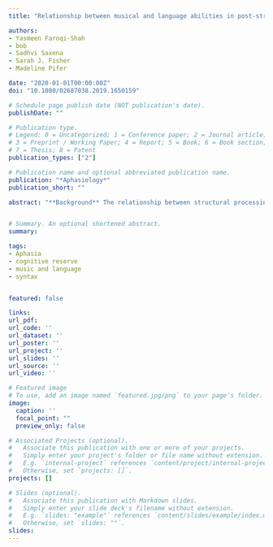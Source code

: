 ```yaml
---
title: "Relationship between musical and language abilities in post-stroke aphasia"

authors:
- Yasmeen Faroqi-Shah
- bob
- Sadhvi Saxena
- Sarah J. Fisher
- Madeline Pifer

date: "2020-01-01T00:00:00Z"
doi: "10.1080/02687038.2019.1650159"

# Schedule page publish date (NOT publication's date).
publishDate: ""

# Publication type.
# Legend: 0 = Uncategorized; 1 = Conference paper; 2 = Journal article;
# 3 = Preprint / Working Paper; 4 = Report; 5 = Book; 6 = Book section;
# 7 = Thesis; 8 = Patent
publication_types: ["2"]

# Publication name and optional abbreviated publication name.
publication: "*Aphasiology*"
publication_short: ""

abstract: "**Background** The relationship between structural processing in music and language can be viewed from two perspectives: whether the neural processing of music and language recruits shared neural resources, and whether musical ability is associated with neuroplas- tic resilience against language impairment.<br>**Aims** This study investigated music and language processing in persons who developed aphasia (PWA) following left-hemisphere stroke, and asked three questions: (1) whether musical structure processing is compromised in PWA, (2) whether there is a relationship between the processing of musical and linguistic structure, and (3) if prior musical ability is associated with post-stroke music and language task performance. <br>**Methods & Procedures:** Procedures included four computer-based tasks of sensitivity to structure in music and language, testing of general language impairment, and questionnaires on musical sophistication in 23 PWA. <br>**Outcomes & Results:** This study found that PWA’s processing of musical structure was unimpaired relative to neurotypical controls. This was also the case for individuals with agrammatic aphasia, who have a specific deficit in syntactic formulation. Second, music and language structural processing performance was not correlated in the healthy or aphasic group. Third, in PWA, prior musical ability correlated positively with implicit structural processing of music and language, and negatively with aphasia severity. The relationship between musical ability (years of music lessons) and aphasia severity was stronger when combined with an additional group of 15 PWA. Conclusions: These findings suggest that while structural proces- sing of music and language is dissociated in neurotypical individuals and in those with left-hemisphere damage, there may be a potential for neuroplastic effects of musical training on language impairment."


# Summary. An optional shortened abstract.
summary:

tags:
- Aphasia
- cognitive reserve
- music and language
- syntax


featured: false

links:
url_pdf: 
url_code: ''
url_dataset: ''
url_poster: ''
url_project: ''
url_slides: ''
url_source: ''
url_video: ''

# Featured image
# To use, add an image named `featured.jpg/png` to your page's folder. 
image:
  caption: ''
  focal_point: ""
  preview_only: false

# Associated Projects (optional).
#   Associate this publication with one or more of your projects.
#   Simply enter your project's folder or file name without extension.
#   E.g. `internal-project` references `content/project/internal-project/index.md`.
#   Otherwise, set `projects: []`.
projects: []

# Slides (optional).
#   Associate this publication with Markdown slides.
#   Simply enter your slide deck's filename without extension.
#   E.g. `slides: "example"` references `content/slides/example/index.md`.
#   Otherwise, set `slides: ""`.
slides:
---
```


